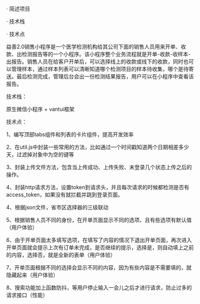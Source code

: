 · 简述项目

· 技术栈

· 技术点

益善2.0销售小程序是一个医学检测机构给其公司下面的销售人员用来开单、收款、出检测报告等的一个小程序。该小程序整个业务流程就是开单-收款-收样本-出报告。销售人员在给客户开单后，可以选择线上的收款或线下的收款，同时也可以管理样本，通过样本列表可以清晰知道哪个检测项目的样本待收集，哪个是待寄送。最后检测完成，管理后台会出一份检测结果报告，用户可以在小程序中查看该报告。



技术栈：

原生微信小程序 + vantui框架



技术点：

1、编写顶部tabs组件和列表的卡片组件，提高开发效率

2、在util.js中封装一些常用的方法，比如通过一个时间戳知道两个日期相差多少天，过滤掉对象中为空的键等

3、封装上传文件方法，包含当上传成功、上传失败、未登录几个状态上传之后的操作。

4、封装http请求方法，设置token到请求头，并且每次请求的时候都检测是否有access_token，如果没有就拦截并跳到登录页面。

4、根据json文件，省市区选择器的三级联动

5、根据销售人员不同的身份，在开单页面显示不同的选项、且有些选项有默认值（用户体验）

6、由于开单页面太多填写选项，在填写了内容的情况下退出开单页面，再次进入开单页面就会提示上次有订单未完成，是否继续的提示，选择是，则自动填上之前的内容，选择否，就是全新的表单（用户体验）

7、开单页面根据不同的选择会显示不同的内容，因为有些内容是不需要填的，就隐藏起来（用户体验）

8、搜索功能加上函数防抖，等用户停止输入一会儿之后才进行请求，防止过多的请求接口（性能）